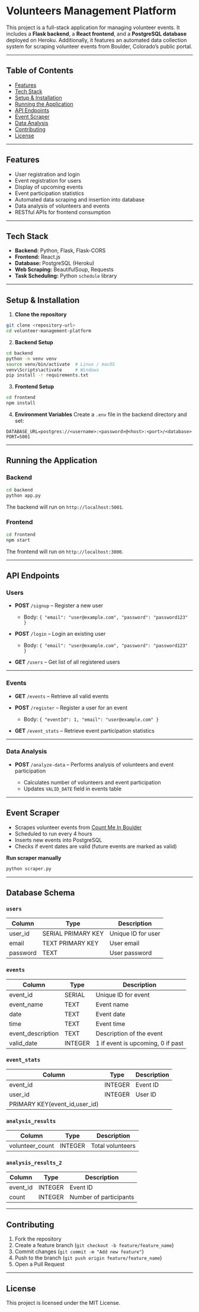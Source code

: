 # Volunteers Management Platform

This project is a full-stack application for managing volunteer events. It includes a **Flask backend**, a **React frontend**, and a **PostgreSQL database** deployed on Heroku. Additionally, it features an automated data collection system for scraping volunteer events from Boulder, Colorado’s public portal.

---

## Table of Contents

* [Features](#features)
* [Tech Stack](#tech-stack)
* [Setup & Installation](#setup--installation)
* [Running the Application](#running-the-application)
* [API Endpoints](#api-endpoints)
* [Event Scraper](#event-scraper)
* [Data Analysis](#data-analysis)
* [Contributing](#contributing)
* [License](#license)

---

## Features

* User registration and login
* Event registration for users
* Display of upcoming events
* Event participation statistics
* Automated data scraping and insertion into database
* Data analysis of volunteers and events
* RESTful APIs for frontend consumption

---

## Tech Stack

* **Backend:** Python, Flask, Flask-CORS
* **Frontend:** React.js
* **Database:** PostgreSQL (Heroku)
* **Web Scraping:** BeautifulSoup, Requests
* **Task Scheduling:** Python `schedule` library

---

## Setup & Installation

1. **Clone the repository**

```bash
git clone <repository-url>
cd volunteer-management-platform
```

2. **Backend Setup**

```bash
cd backend
python -m venv venv
source venv/bin/activate  # Linux / macOS
venv\Scripts\activate     # Windows
pip install -r requirements.txt
```

3. **Frontend Setup**

```bash
cd frontend
npm install
```

4. **Environment Variables**
   Create a `.env` file in the backend directory and set:

```
DATABASE_URL=postgres://<username>:<password>@<host>:<port>/<database>
PORT=5001
```

---

## Running the Application

### Backend

```bash
cd backend
python app.py
```

The backend will run on `http://localhost:5001`.

### Frontend

```bash
cd frontend
npm start
```

The frontend will run on `http://localhost:3000`.

---

## API Endpoints

### Users

* **POST** `/signup` – Register a new user

  * Body: `{ "email": "user@example.com", "password": "password123" }`

* **POST** `/login` – Login an existing user

  * Body: `{ "email": "user@example.com", "password": "password123" }`

* **GET** `/users` – Get list of all registered users

---

### Events

* **GET** `/events` – Retrieve all valid events

* **POST** `/register` – Register a user for an event

  * Body: `{ "eventId": 1, "email": "user@example.com" }`

* **GET** `/event_stats` – Retrieve event participation statistics

---

### Data Analysis

* **POST** `/analyze-data` – Performs analysis of volunteers and event participation

  * Calculates number of volunteers and event participation
  * Updates `VALID_DATE` field in events table

---

## Event Scraper

* Scrapes volunteer events from [Count Me In Boulder](https://countmein.bouldercolorado.gov/)
* Scheduled to run every 4 hours
* Inserts new events into PostgreSQL
* Checks if event dates are valid (future events are marked as valid)

**Run scraper manually**

```bash
python scraper.py
```

---

## Database Schema

### `users`

| Column   | Type               | Description        |
| -------- | ------------------ | ------------------ |
| user\_id | SERIAL PRIMARY KEY | Unique ID for user |
| email    | TEXT PRIMARY KEY   | User email         |
| password | TEXT               | User password      |

### `events`

| Column             | Type    | Description                       |
| ------------------ | ------- | --------------------------------- |
| event\_id          | SERIAL  | Unique ID for event               |
| event\_name        | TEXT    | Event name                        |
| date               | TEXT    | Event date                        |
| time               | TEXT    | Event time                        |
| event\_description | TEXT    | Description of the event          |
| valid\_date        | INTEGER | 1 if event is upcoming, 0 if past |

### `event_stats`

| Column                          | Type    | Description |
| ------------------------------- | ------- | ----------- |
| event\_id                       | INTEGER | Event ID    |
| user\_id                        | INTEGER | User ID     |
| PRIMARY KEY(event\_id,user\_id) |         |             |

### `analysis_results`

| Column           | Type    | Description      |
| ---------------- | ------- | ---------------- |
| volunteer\_count | INTEGER | Total volunteers |

### `analysis_results_2`

| Column    | Type    | Description            |
| --------- | ------- | ---------------------- |
| event\_id | INTEGER | Event ID               |
| count     | INTEGER | Number of participants |

---

## Contributing

1. Fork the repository
2. Create a feature branch (`git checkout -b feature/feature_name`)
3. Commit changes (`git commit -m "Add new feature"`)
4. Push to the branch (`git push origin feature/feature_name`)
5. Open a Pull Request

---

## License

This project is licensed under the MIT License.
